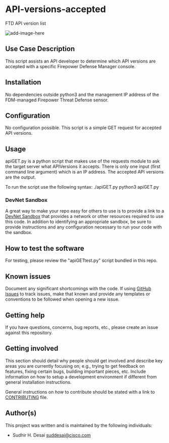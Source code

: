 # API-versions-accepted

 FTD API version list

![add-image-here]()
 
## Use Case Description

This script assists an API developer to determine which API versions are accepted with a specific Firepower Defense Manager console.

## Installation

No dependencies outside python3 and the management IP address of the FDM-managed Firepower Threat Defense sensor.

## Configuration

No configuration possible. This script is a simple GET request for accepted API versions.

## Usage

apiGET.py is a python script that makes use of the requests module to ask
the target server what APIVersions it accepts.
There is only one input (first command line argument) which is an IP address.
The accepted API versions are the output.

To run the script use the following syntax:
./apiGET.py <IP address of server>
python3 apiGET.py <IP address of server>

### DevNet Sandbox

A great way to make your repo easy for others to use is to provide a link to a [DevNet Sandbox](https://developer.cisco.com/site/sandbox/) that provides a network or other resources required to use this code. In addition to identifying an appropriate sandbox, be sure to provide instructions and any configuration necessary to run your code with the sandbox.

## How to test the software

For testing, please review the "apiGETtest.py" script bundled in this repo.


## Known issues

Document any significant shortcomings with the code. If using [GitHub Issues](https://help.github.com/en/articles/about-issues) to track issues, make that known and provide any templates or conventions to be followed when opening a new issue. 

## Getting help

If you have questions, concerns, bug reports, etc., please create an issue against this repository.

## Getting involved

This section should detail why people should get involved and describe key areas you are currently focusing on; e.g., trying to get feedback on features, fixing certain bugs, building important pieces, etc. Include information on how to setup a development environment if different from general installation instructions.

General instructions on _how_ to contribute should be stated with a link to [CONTRIBUTING](./CONTRIBUTING.md) file.

## Author(s)

This project was written and is maintained by the following individuals:

* Sudhir H. Desai <suddesai@cisco.com>
